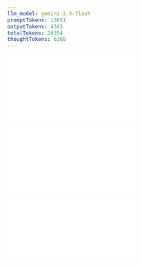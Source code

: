 ```yaml
---
llm_model: gemini-2.5-flash
promptTokens: 13651
outputTokens: 4343
totalTokens: 24354
thoughtTokens: 6360
---
```


![@](steps/_.56cf8525.md)

![@](steps/response.70b5848c.md)

![@](steps/response.eaf62111.md)